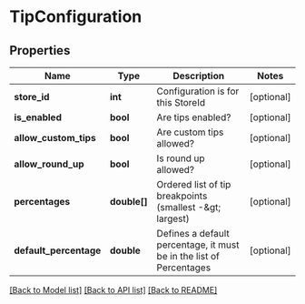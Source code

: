 # TipConfiguration

## Properties
Name | Type | Description | Notes
------------ | ------------- | ------------- | -------------
**store_id** | **int** | Configuration is for this StoreId | [optional] 
**is_enabled** | **bool** | Are tips enabled? | [optional] 
**allow_custom_tips** | **bool** | Are custom tips allowed? | [optional] 
**allow_round_up** | **bool** | Is round up allowed? | [optional] 
**percentages** | **double[]** | Ordered list of tip breakpoints (smallest -&amp;gt; largest) | [optional] 
**default_percentage** | **double** | Defines a default percentage, it must be in the list of Percentages | [optional] 

[[Back to Model list]](../README.md#documentation-for-models) [[Back to API list]](../README.md#documentation-for-api-endpoints) [[Back to README]](../README.md)


